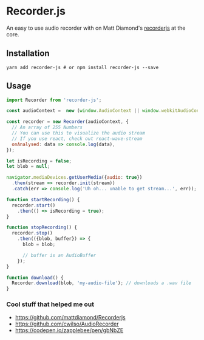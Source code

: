 # Recorder.js

An easy to use audio recorder with on Matt Diamond's
[recorderjs](https://github.com/mattdiamond/Recorderjs) at the core.

## Installation

```
yarn add recorder-js # or npm install recorder-js --save
```

## Usage

```javascript
import Recorder from 'recorder-js';

const audioContext =  new (window.AudioContext || window.webkitAudioContext)();

const recorder = new Recorder(audioContext, {
  // An array of 255 Numbers
  // You can use this to visualize the audio stream
  // If you use react, check out react-wave-stream
  onAnalysed: data => console.log(data),
});

let isRecording = false;
let blob = null;

navigator.mediaDevices.getUserMedia({audio: true})
  .then(stream => recorder.init(stream))
  .catch(err => console.log('Uh oh... unable to get stream...', err));

function startRecording() {
  recorder.start()
    .then(() => isRecording = true);
}

function stopRecording() {
  recorder.stop()
    .then(({blob, buffer}) => {
      blob = blob;

      // buffer is an AudioBuffer
    });
}

function download() {
  Recorder.download(blob, 'my-audio-file'); // downloads a .wav file
}
```

### Cool stuff that helped me out

- https://github.com/mattdiamond/Recorderjs
- https://github.com/cwilso/AudioRecorder
- https://codepen.io/zapplebee/pen/gbNbZE
